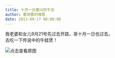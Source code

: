```yaml
---
title: 十月一日嘉兴的干活
author: 雾非雾的情思
date: 2013-09-17 00:00:00
---
```

我老婆和女儿9月21号先过去开路，哥十月一日也过去。  
去吃一下传说中的牛蛙煲！  


![点击查看原图][attach-7ee3242edcbf97fe05554c26a7f9d073]


[attach-7ee3242edcbf97fe05554c26a7f9d073]: http://file.mspring.org/attach-7ee3242edcbf97fe05554c26a7f9d073